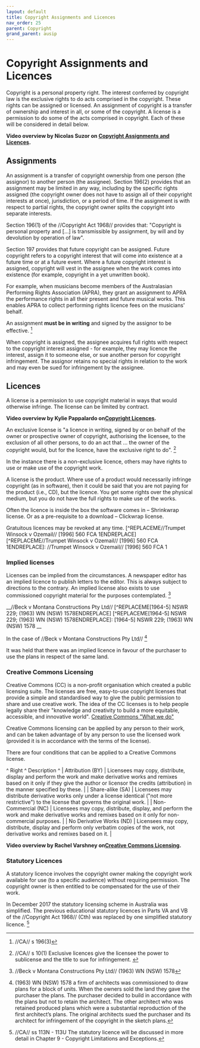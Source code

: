 ```yaml
---
layout: default
title: Copyright Assignments and Licences
nav_order: 25
parent: Copyright
grand_parent: ausip
---
```





# Copyright Assignments and Licences

Copyright is a personal property right. The interest conferred by copyright law is the exclusive rights to do acts comprised in the copyright. These rights can be assigned or licensed. An assignment of copyright is a transfer of ownership and interest in all, or some of the copyright. A license is a permission to do some of the acts comprised in copyright. Each of these will be considered in detail below.


**Video overview by Nicolas Suzor on [Copyright Assignments and Licences](https://www.youtube.com/watch?v=08DU3pZeajk).**

## Assignments

An assignment is a transfer of copyright ownership from one person (the assignor) to another person (the assignee). Section 196(2) provides that an assignment may be limited in any way, including by the specific rights assigned (the copyright owner does not have to assign all of their copyright interests at once), jurisdiction, or a period of time. If the assignment is with respect to partial rights, the copyright owner splits the copyright into separate interests.

Section 196(1) of the //Copyright Act 1968// provides that: "Copyright is personal property and […] is transmissible by assignment, by will and by devolution by operation of law".

Section 197 provides that future copyright can be assigned. Future copyright refers to a copyright interest that will come into existence at a future time or at a future event. Where a future copyright interest is assigned, copyright will vest in the assignee when the work comes into existence (for example, copyright in a yet unwritten book).

For example, when musicians become members of the Australasian Performing Rights Association (APRA), they grant an assignment to APRA the performance rights in all their present and future musical works. This enables APRA to collect performing rights licence fees on the musicians' behalf.

An assignment __must be in writing__ and signed by the assignor to be effective. [^REPLACEME//CA// s 196(3) ENDREPLACE]
[^REPLACEME//CA// s 196(3) ENDREPLACE]: //CA// s 196(3)


When copyright is assigned, the assignee acquires full rights with respect to the copyright interest assigned - for example, they may licence the interest, assign it to someone else, or sue another person for copyright infringement. The assignor retains no special rights in relation to the work and may even be sued for infringement by the assignee.



## Licences


A license is a permission to use copyright material in ways that would otherwise infringe. The license can be limited by contract.

**Video overview by Kylie Pappalardo on[Copyright Licences](https://www.youtube.com/watch?v=nJ7mRfcNZQI).**


An exclusive license is "a licence in writing, signed by or on behalf of the owner or prospective owner of copyright, authorising the licensee, to the exclusion of all other persons, to do an act that … the owner of the copyright would, but for the licence, have the exclusive right to do". [^REPLACEME //CA// s 10(1) ENDREPLACE]
[^REPLACEME //CA// s 10(1) ENDREPLACE]:  //CA// s 10(1)
 Exclusive licences give the licensee the power to sublicense and the title to sue for infringement. [^REPLACEME//CA// s 119ENDREPLACE]
[^REPLACEME//CA// s 119ENDREPLACE]: //CA// s 119


In the instance there is a non-exclusive licence, others may have rights to use or make use of the copyright work.

A license is the product. Where use of a product would necessarily infringe copyright (as in software), then it could be said that you are not paying for the product (i.e., CD), but the licence. You get some rights over the physical medium, but you do not have the full rights to make use of the works.

Often the licence is inside the box the software comes in – Shrinkwrap license. Or as a pre-requisite to a download – Clickwrap license.

Gratuitous licences may be revoked at any time. [^REPLACEME//Trumpet Winsock v Ozemail// [1996] 560 FCA 1ENDREPLACE]
[^REPLACEME//Trumpet Winsock v Ozemail// [1996] 560 FCA 1ENDREPLACE]: //Trumpet Winsock v Ozemail// [1996] 560 FCA 1


### Implied licenses

Licenses can be implied from the circumstances. A newspaper editor has an implied licence to publish letters to the editor. This is always subject to directions to the contrary. An implied license also exists to use commissioned copyright material for the purposes contemplated. [^REPLACEME//Beck v Montana Constructions Pty Ltd// (1963) WN (NSW) 1578ENDREPLACE]
[^REPLACEME//Beck v Montana Constructions Pty Ltd// (1963) WN (NSW) 1578ENDREPLACE]: //Beck v Montana Constructions Pty Ltd// (1963) WN (NSW) 1578


__//Beck v Montana Constructions Pty Ltd// [^REPLACEME[1964-5] NSWR 229; (1963) WN (NSW) 1578ENDREPLACE]
[^REPLACEME[1964-5] NSWR 229; (1963) WN (NSW) 1578ENDREPLACE]: [1964-5] NSWR 229; (1963) WN (NSW) 1578
__

In the case of //Beck v Montana Constructions Pty Ltd// [^REPLACEME(1963) WN (NSW) 1578ENDREPLACE]
[^REPLACEME(1963) WN (NSW) 1578ENDREPLACE]: (1963) WN (NSW) 1578
 a firm of architects was commissioned to draw plans for a block of units. When the owners sold the land they gave the purchaser the plans. The purchaser decided to build in accordance with the plans but not to retain the architect. The other architect who was retained produced plans which were a substantial reproduction of the first architect’s plans. The original architects sued the purchaser and its architect for infringement of the copyright in the sketch plans.

It was held that there was an implied licence in favour of the purchaser to use the plans in respect of the same land.

### Creative Commons Licensing

Creative Commons (CC) is a non-profit organisation which created a public licensing suite. The licenses are free, easy-to-use copyright licenses that provide a simple and standardised way to give the public permission to share and use creative work. The idea of the CC licenses is to help people legally share their "knowledge and creativity to build a more equitable, accessible, and innovative world". [Creative Commons "What we do"](https://creativecommons.org/about/)  

Creative Commons licensing can be applied by any person to their work, and can be taken advantage of by any person to use the licensed work (provided it is in accordance with the terms of the license).

There are four conditions that can be applied to a Creative Commons license.

^ Right ^ Description ^
| Attribution (BY) | Licensees may copy, distribute, display and perform the work and make derivative works and remixes based on it only if they give the author or licensor the credits (attribution) in the manner specified by these. |
| Share-alike (SA) | Licensees may distribute derivative works only under a license identical ("not more restrictive") to the license that governs the original work. |
| Non-Commercial (NC) | Licensees may copy, distribute, display, and perform the work and make derivative works and remixes based on it only for non-commercial purposes. |
| No Derivative Works (ND) | Licensees may copy, distribute, display and perform only verbatim copies of the work, not derivative works and remixes based on it. |


**Video overview by Rachel Varshney on[Creative Commons Licensing](https://www.youtube.com/watch?v=BzR6gVzFSjo).**

### Statutory Licences

A statutory licence involves the copyright owner making the copyright work available for use (to a specific audience) without requiring permission. The copyright owner is then entitled to be compensated for the use of their work.

In December 2017 the statutory licensing scheme in Australia was simplified. The previous educational statutory licences in Parts VA and VB of the //Copyright Act 1968// (Cth) was replaced by one simplified statutory licence. [^REPLACEME//CA// ss 113N - 113UENDREPLACE]
[^REPLACEME//CA// ss 113N - 113UENDREPLACE]: //CA// ss 113N - 113U
 The statutory licence will be discussed in more detail in Chapter 9 - Copyright Limitations and Exceptions.
